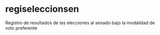 # regiseleccionsen
Registro de resultados de las elecciones al senado bajo la modalidad de voto preferente
